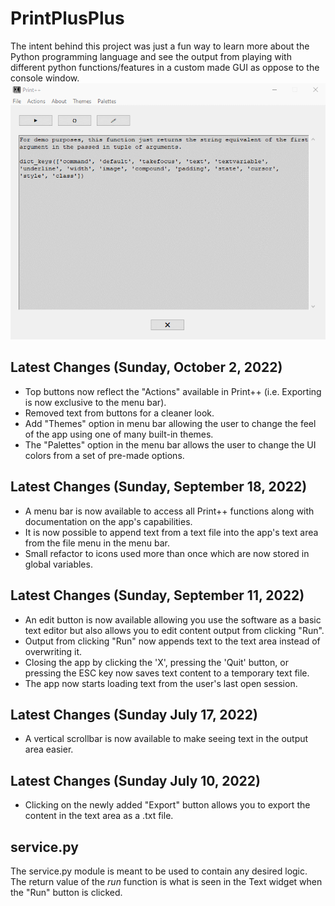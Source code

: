 # PrintPlusPlus
The intent behind this project was just a fun way to learn more about the Python programming language and see the output from playing with different python functions/features in a custom made GUI as oppose to the console window.  
![Animation showing the ability to change the theme and palette used in PrintPlusPlus](gifs/themes-and-palettes-demo.gif "Look and feel functions in Print++")
## Latest Changes (Sunday, October 2, 2022)
- Top buttons now reflect the "Actions" available in Print++ (i.e. Exporting is now exclusive to the menu bar).
- Removed text from buttons for a cleaner look.
- Add "Themes" option in menu bar allowing the user to change the feel of the app using one of many built-in themes.
- The "Palettes" option in the menu bar allows the user to change the UI colors from a set of pre-made options.
## Latest Changes (Sunday, September 18, 2022)
- A menu bar is now available to access all Print++ functions along with documentation on the app's capabilities.
- It is now possible to append text from a text file into the app's text area from the file menu in the menu bar.
- Small refactor to icons used more than once which are now stored in global variables.
## Latest Changes (Sunday, September 11, 2022)
- An edit button is now available allowing you use the software as a basic text editor but also allows you to edit content output from clicking "Run".
- Output from clicking "Run" now appends text to the text area instead of overwriting it.
- Closing the app by clicking the 'X', pressing the 'Quit' button, or pressing the ESC key now saves text content to a temporary text file.
- The app now starts loading text from the user's last open session.
## Latest Changes (Sunday July 17, 2022)
- A vertical scrollbar is now available to make seeing text in the output area easier.
## Latest Changes (Sunday July 10, 2022)
- Clicking on the newly added "Export" button allows you to export the content in the text area as a .txt file.
## service.py
The service.py module is meant to be used to contain any desired logic. The return value of the *run* function is what is seen in the Text widget when the "Run" button is clicked.
